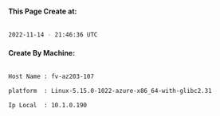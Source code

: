 
   
#### This Page Create at:

```bash

2022-11-14 - 21:46:36 UTC

```

#### Create By Machine:

```bash

Host Name : fv-az203-107

platform  : Linux-5.15.0-1022-azure-x86_64-with-glibc2.31

Ip Local  : 10.1.0.190

```

